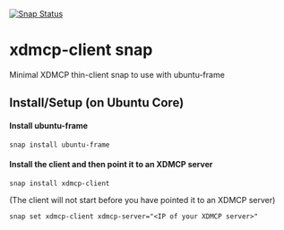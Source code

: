 [![Snap Status](https://build.snapcraft.io/badge/ogra1/xdmcp-client.svg)](https://build.snapcraft.io/user/ogra1/xdmcp-client)

# xdmcp-client snap
Minimal XDMCP thin-client snap to use with ubuntu-frame

## Install/Setup (on Ubuntu Core)

#### Install ubuntu-frame

    snap install ubuntu-frame

#### Install the client and then point it to an XDMCP server

    snap install xdmcp-client

(The client will not start before you have pointed it to
an XDMCP server)

    snap set xdmcp-client xdmcp-server="<IP of your XDMCP server>"
